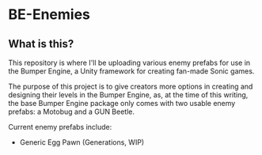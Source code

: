# BE-Enemies

## What is this?
This repository is where I'll be uploading various enemy prefabs for use
in the Bumper Engine, a Unity framework for creating fan-made Sonic games.

The purpose of this project is to give creators more options in creating and
designing their levels in the Bumper Engine, as, at the time of this writing, 
the base Bumper Engine package only comes with two usable enemy prefabs: a
Motobug and a GUN Beetle.

Current enemy prefabs include:
 * Generic Egg Pawn (Generations, WIP)